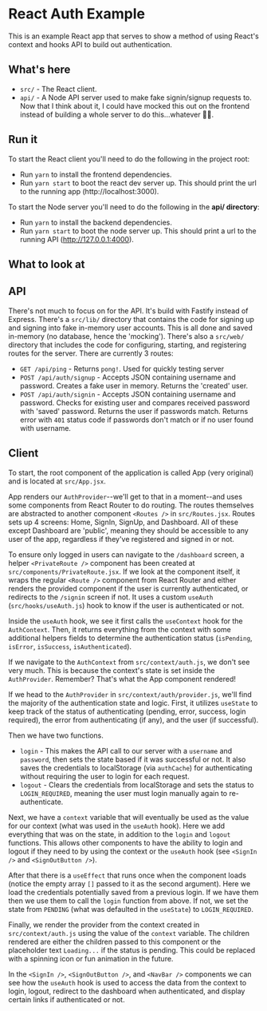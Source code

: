# React Auth Example

This is an example React app that serves to show a method of using React's
context and hooks API to build out authentication.

## What's here

* `src/` - The React client.
* `api/` - A Node API server used to make fake signin/signup requests to. Now
  that I think about it, I could have mocked this out on the frontend instead of
  building a whole server to do this...whatever 🤷‍♀️.

## Run it

To start the React client you'll need to do the following in the project root:
* Run `yarn` to install the frontend dependencies.
* Run `yarn start` to boot the react dev server up. This should print the url to
  the running app (http://localhost:3000).

To start the Node server you'll need to do the following in the **api/
directory**:
* Run `yarn` to install the backend dependencies.
* Run `yarn start` to boot the node server up. This should print a url to the
  running API (http://127.0.0.1:4000).

## What to look at

## API

There's not much to focus on for the API. It's build with Fastify instead of
Express. There's a `src/lib/` directory that contains the code for signing up
and signing into fake in-memory user accounts. This is all done and saved
in-memory (no database, hence the 'mocking'). There's also a `src/web/`
directory that includes the code for configuring, starting, and registering
routes for the server. There are currently 3 routes:

* `GET /api/ping` - Returns `pong!`. Used for quickly testing server
* `POST /api/auth/signup` - Accepts JSON containing username and password.
  Creates a fake user in memory. Returns the 'created' user.
* `POST /api/auth/signin` - Accepts JSON containing username and password.
  Checks for existing user and compares received password with 'saved' password.
  Returns the user if passwords match. Returns error with `401` status code if
  passwords don't match or if no user found with username.

## Client

To start, the root component of the application is called App (very original)
and is located at `src/App.jsx`.

App renders our `AuthProvider`--we'll get to that in a moment--and uses some
components from React Router to do routing. The routes themselves are abstracted
to another component `<Routes />` in `src/Routes.jsx`. Routes sets up 4 screens:
Home, SignIn, SignUp, and Dashboard. All of these except Dashboard are 'public',
meaning they should be accessible to any user of the app, regardless if they've
registered and signed in or not.

To ensure only logged in users can navigate to the `/dashboard` screen, a helper
`<PrivateRoute />` component has been created at
`src/components/PrivateRoute.jsx`. If we look at the component itself, it wraps
the regular `<Route />` component from React Router and either renders the
provided component if the user is currently authenticated, or redirects to the
`/signin` screen if not. It uses a custom `useAuth` (`src/hooks/useAuth.js`)
hook to know if the user is authenticated or not.

Inside the `useAuth` hook, we see it first calls the `useContext` hook for the
`AuthContext`. Then, it returns everything from the context with some additional
helpers fields to determine the authentication status (`isPending`, `isError`,
`isSuccess`, `isAuthenticated`).

If we navigate to the `AuthContext` from `src/context/auth.js`, we don't see
very much. This is because the context's state is set inside the `AuthProvider`.
Remember? That's what the App component rendered!

If we head to the `AuthProvider` in `src/context/auth/provider.js`, we'll find
the majority of the authentication state and logic. First, it utilizes
`useState` to keep track of the status of authenticating (pending, error,
success, login required), the error from authenticating (if any), and the user
(if successful).

Then we have two functions.
* `login` - This makes the API call to our server with a `username` and
  `password`, then sets the state based if it was successful or not. It also
  saves the credentials to localStorage (via `authCache`) for authenticating
  without requiring the user to login for each request.
* `logout` - Clears the credentials from localStorage and sets the status to
  `LOGIN_REQUIRED`, meaning the user must login manually again to
  re-authenticate.

Next, we have a `context` variable that will eventually be used as the value for
our context (what was used in the `useAuth` hook). Here we add everything that
was on the state, in addition to the `login` and `logout` functions. This allows
other components to have the ability to login and logout if they need to by
using the context or the `useAuth` hook (see `<SignIn />` and `<SignOutButton
/>`).

After that there is a `useEffect` that runs once when the component loads
(notice the empty array `[]` passed to it as the second argument). Here we load
the credentials potentially saved from a previous login. If we have them then we
use them to call the `login` function from above. If not, we set the state from
`PENDING` (what was defaulted in the `useState`) to `LOGIN_REQUIRED`.

Finally, we render the provider from the context created in
`src/context/auth.js` using the value of the `context` variable. The children
rendered are either the children passed to this component or the placeholder
text `Loading...` if the status is pending. This could be replaced with a
spinning icon or fun animation in the future.

In the `<SignIn />`, `<SignOutButton />`, and `<NavBar />` components we can see
how the `useAuth` hook is used to access the data from the context to login,
logout, redirect to the dashboard when authenticated, and display certain links
if authenticated or not.
